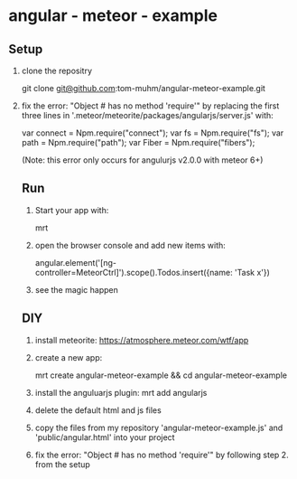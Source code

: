 # angular - meteor - example #

## Setup ##

1. clone the repositry


    git clone git@github.com:tom-muhm/angular-meteor-example.git


2. fix the error: "Object #<Object> has no method 'require'" by replacing the first three lines in '.meteor/meteorite/packages/angularjs/server.js' with:

    var connect = Npm.require("connect");
    var fs = Npm.require("fs");
    var path = Npm.require("path");
    var Fiber = Npm.require("fibers");

(Note: this error only occurs for angulurjs v2.0.0 with meteor 6+)

## Run ##

1. Start your app with: 

    mrt

2. open the browser console and add new items with:

    angular.element('[ng-controller=MeteorCtrl]').scope().Todos.insert({name: 'Task x'})

3. see the magic happen


## DIY ##

1. install meteorite: https://atmosphere.meteor.com/wtf/app

2. create a new app: 

    mrt create angular-meteor-example && cd angular-meteor-example 

3. install the anguluarjs plugin: mrt add angularjs

4. delete the default html and js files

5. copy the files from my repository 'angular-meteor-example.js' and 'public/angular.html' into your project

6. fix the error: "Object #<Object> has no method 'require'" by following step 2. from the setup